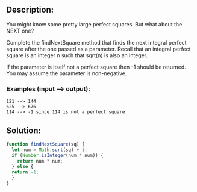 ## Description:

You might know some pretty large perfect squares. But what about the NEXT one?

Complete the findNextSquare method that finds the next integral perfect square after the one passed as a parameter. Recall that an integral perfect square is an integer n such that sqrt(n) is also an integer.

If the parameter is itself not a perfect square then -1 should be returned. You may assume the parameter is non-negative.

### Examples (input --> output):
```
121 --> 144
625 --> 676
114 --> -1 since 114 is not a perfect square
```

 ## Solution:
 
```javascript
function findNextSquare(sq) {
  let num = Math.sqrt(sq) + 1;
  if (Number.isInteger(num * num)) {
    return num * num;
  } else {
  return -1;
  }
}
```